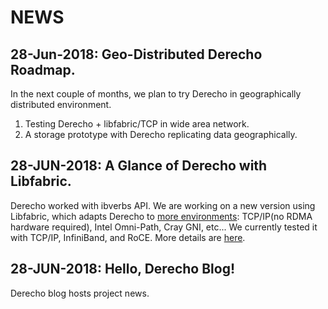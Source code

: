 # NEWS
## 28-Jun-2018: Geo-Distributed Derecho Roadmap.
In the next couple of months, we plan to try Derecho in geographically distributed environment.
1) Testing Derecho + libfabric/TCP in wide area network.
2) A storage prototype with Derecho replicating data geographically.

## 28-JUN-2018: A Glance of Derecho with Libfabric.
Derecho worked with ibverbs API. We are working on a new version using Libfabric, which adapts Derecho to [more environments](https://github.com/ofiwg/libfabric): TCP/IP(no RDMA hardware required), Intel Omni-Path, Cray GNI, etc... We currently tested it with TCP/IP, InfiniBand, and RoCE. More details are [here](https://github.com/Derecho-Project/blog/blob/master/docs/libfabric.md).

## 28-JUN-2018: Hello, Derecho Blog!
Derecho blog hosts project news. 
